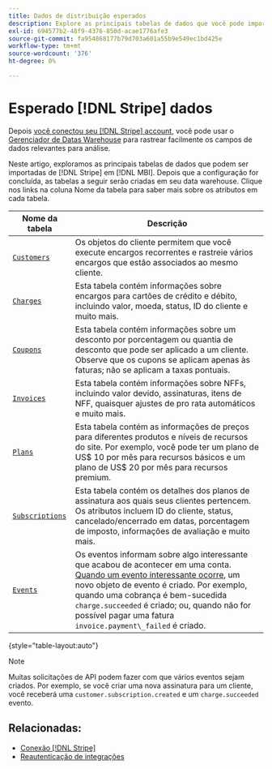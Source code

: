 ```yaml
---
title: Dados de distribuição esperados
description: Explore as principais tabelas de dados que você pode importar do Stripe para [!DNL MBI].
exl-id: 694577b2-48f9-4376-850d-acae1776afe3
source-git-commit: fa954868177b79d703a601a55b9e549ec1bd425e
workflow-type: tm+mt
source-wordcount: '376'
ht-degree: 0%

---
```


# Esperado [!DNL Stripe] dados

Depois [você conectou seu [!DNL Stripe] account](../integrations/stripe.md), você pode usar o [Gerenciador de Datas Warehouse](../../../data-analyst/data-warehouse-mgr/tour-dwm.md) para rastrear facilmente os campos de dados relevantes para análise.

Neste artigo, exploramos as principais tabelas de dados que podem ser importadas de [!DNL Stripe] em [!DNL MBI]. Depois que a configuração for concluída, as tabelas a seguir serão criadas em seu data warehouse. Clique nos links na coluna Nome da tabela para saber mais sobre os atributos em cada tabela.

| **Nome da tabela** | **Descrição** |
|-----|-----|
| [`Customers`](https://stripe.com/docs/sources/customers) | Os objetos do cliente permitem que você execute encargos recorrentes e rastreie vários encargos que estão associados ao mesmo cliente. |
| [`Charges`](https://stripe.com/docs/payments/payment-intents/migration/charges) | Esta tabela contém informações sobre encargos para cartões de crédito e débito, incluindo valor, moeda, status, ID do cliente e muito mais. |
| [`Coupons`](https://stripe.com/docs/api/coupons/object) | Esta tabela contém informações sobre um desconto por porcentagem ou quantia de desconto que pode ser aplicado a um cliente. Observe que os cupons se aplicam apenas às faturas; não se aplicam a taxas pontuais. |
| [`Invoices`](https://stripe.com/docs/billing/migration/invoice-states) | Esta tabela contém informações sobre NFFs, incluindo valor devido, assinaturas, itens de NFF, quaisquer ajustes de pro rata automáticos e muito mais. |
| [`Plans`](https://stripe.com/docs/api/plans/object) | Esta tabela contém as informações de preços para diferentes produtos e níveis de recursos do site. Por exemplo, você pode ter um plano de US$ 10 por mês para recursos básicos e um plano de US$ 20 por mês para recursos premium. |
| [`Subscriptions`](https://stripe.com/docs/api/subscriptions/object) | Esta tabela contém os detalhes dos planos de assinatura aos quais seus clientes pertencem. Os atributos incluem ID do cliente, status, cancelado/encerrado em datas, porcentagem de imposto, informações de avaliação e muito mais. |
| [`Events`](https://stripe.com/docs/development/dashboard/events) | Os eventos informam sobre algo interessante que acabou de acontecer em uma conta. [Quando um evento interessante ocorre](https://stripe.com/docs/api/events/types), um novo objeto de evento é criado. Por exemplo, quando uma cobrança é bem-sucedida `charge.succeeded` é criado; ou, quando não for possível pagar uma fatura `invoice.payment\_failed` é criado. |

{style=&quot;table-layout:auto&quot;}

>[!NOTE]
>
>Muitas solicitações de API podem fazer com que vários eventos sejam criados. Por exemplo, se você criar uma nova assinatura para um cliente, você receberá uma `customer.subscription.created` e um  `charge.succeeded` evento.

## Relacionadas:

* [Conexão [!DNL Stripe]](../integrations/stripe.md)
* [Reautenticação de integrações](https://experienceleague.adobe.com/docs/commerce-knowledge-base/kb/how-to/mbi-reauthenticating-integrations.html?lang=en)
